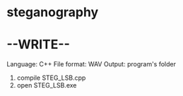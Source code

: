 # steganography

<h1>--WRITE--</h1>

Language: C++
File format: WAV
Output: program's folder

1. compile STEG_LSB.cpp
2. open STEG_LSB.exe
